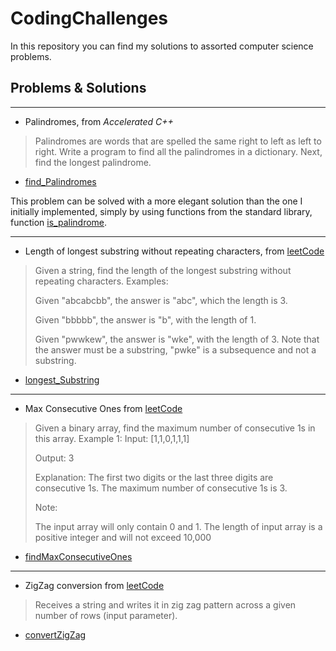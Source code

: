 # CodingChallenges

In this repository you can find my solutions to assorted computer science problems.

## Problems & Solutions
___
* Palindromes, from _Accelerated C++_
>Palindromes are words that are spelled the same right to left as left to right. Write a program to find all the palindromes in a dictionary. Next, find the longest palindrome.


* [find_Palindromes](https://github.com/mi-prata/CodingChallenges/blob/f7e99a1170b4f8a789e216e335dcb4db8d5ba0cc/CodingChallenges/CodingChallenges/auxiliarStringFunctions.cpp#L11)

This problem can be solved with a more elegant solution than the one I initially implemented, simply by using functions from the standard library, function [is_palindrome](https://github.com/mi-prata/CodingChallenges/blob/f7e99a1170b4f8a789e216e335dcb4db8d5ba0cc/CodingChallenges/CodingChallenges/auxiliarStringFunctions.cpp#L39).

___

* Length of longest substring without repeating characters, from [leetCode](https://leetcode.com/problems/longest-substring-without-repeating-characters/description/)
>Given a string, find the length of the longest substring without repeating characters.
Examples:
>
>Given "abcabcbb", the answer is "abc", which the length is 3.
>
>Given "bbbbb", the answer is "b", with the length of 1.
>
>Given "pwwkew", the answer is "wke", with the length of 3. Note that the answer must be a substring, "pwke" is a subsequence and not a substring.

* [longest_Substring](https://github.com/mi-prata/CodingChallenges/blob/f7e99a1170b4f8a789e216e335dcb4db8d5ba0cc/CodingChallenges/CodingChallenges/auxiliarStringFunctions.cpp#L41)

___

* Max Consecutive Ones from [leetCode](https://leetcode.com/problems/max-consecutive-ones/description/)
>Given a binary array, find the maximum number of consecutive 1s in this array.
Example 1:
>Input: [1,1,0,1,1,1]
>
> Output: 3
>
>Explanation: The first two digits or the last three digits are consecutive 1s.
    The maximum number of consecutive 1s is 3.
>
>Note:
>
>The input array will only contain 0 and 1.
The length of input array is a positive integer and will not exceed 10,000


* [findMaxConsecutiveOnes](https://github.com/mi-prata/CodingChallenges/blob/3961df6e81e431bc0113ec3856f490cab47a776e/CodingChallenges/CodingChallenges/auxiliarStringFunctions.cpp#L92)

___
* ZigZag conversion from [leetCode](https://leetcode.com/problems/zigzag-conversion/description/)
>Receives a string and writes it in zig zag pattern across a given number of rows (input parameter).

* [convertZigZag](https://github.com/mi-prata/CodingChallenges/blob/3961df6e81e431bc0113ec3856f490cab47a776e/CodingChallenges/CodingChallenges/auxiliarStringFunctions.cpp#L92)
